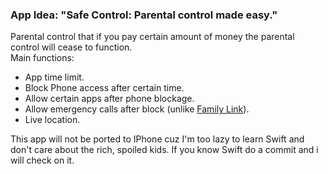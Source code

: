 ### App Idea: "Safe Control: Parental control made easy."  

Parental control that if you pay certain amount of money the parental control will cease to function.  
Main functions:  
* App time limit.
* Block Phone access after certain time.
* Allow certain apps after phone blockage.
* Allow emergency calls after block (unlike [Family Link](https://play.google.com/store/apps/details?id=com.google.android.apps.kids.familylink&hl=en_US&gl=US)).
* Live location.

This app will not be ported to IPhone cuz I'm too lazy to learn Swift and don't care about the rich, spoiled kids.
If you know Swift do a commit and i will check on it.
